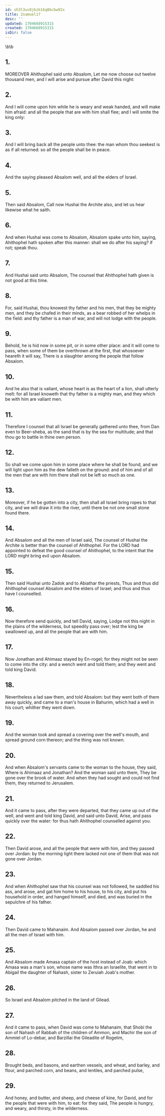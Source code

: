 ```yaml
---
id: sh3l3uv8jbzb16q8bcbw92x
title: 2samuel17
desc: ''
updated: 1704668915315
created: 1704668915315
isDir: false
---
```

\b\b
## 1.
MOREOVER Ahithophel said unto Absalom, Let me now choose out twelve thousand men, and I will arise and pursue after David this night:
## 2.
And I will come upon him while he is weary and weak handed, and will make him afraid: and all the people that are with him shall flee; and I will smite the king only:
## 3.
And I will bring back all the people unto thee: the man whom thou seekest is as if all returned: so all the people shall be in peace.
## 4.
And the saying pleased Absalom well, and all the elders of Israel.
## 5.
Then said Absalom, Call now Hushai the Archite also, and let us hear likewise what he saith.
## 6.
And when Hushai was come to Absalom, Absalom spake unto him, saying, Ahithophel hath spoken after this manner: shall we do after his saying?  if not; speak thou.
## 7.
And Hushai said unto Absalom, The counsel that Ahithophel hath given is not good at this time.
## 8.
For, said Hushai, thou knowest thy father and his men, that they be mighty men, and they be chafed in their minds, as a bear robbed of her whelps in the field: and thy father is a man of war, and will not lodge with the people.
## 9.
Behold, he is hid now in some pit, or in some other place: and it will come to pass, when some of them be overthrown at the first, that whosoever heareth it will say, There is a slaughter among the people that follow Absalom.
## 10.
And he also that is valiant, whose heart is as the heart of a lion, shall utterly melt: for all Israel knoweth that thy father is a mighty man, and they which be with him are valiant men.
## 11.
Therefore I counsel that all Israel be generally gathered unto thee, from Dan even to Beer-sheba, as the sand that is by the sea for multitude; and that thou go to battle in thine own person.
## 12.
So shall we come upon him in some place where he shall be found, and we will light upon him as the dew falleth on the ground: and of him and of all the men that are with him there shall not be left so much as one.
## 13.
Moreover, if he be gotten into a city, then shall all Israel bring ropes to that city, and we will draw it into the river, until there be not one small stone found there.
## 14.
And Absalom and all the men of Israel said, The counsel of Hushai the Archite is better than the counsel of Ahithophel.  For the LORD had appointed to defeat the good counsel of Ahithophel, to the intent that the LORD might bring evil upon Absalom.
## 15.
Then said Hushai unto Zadok and to Abiathar the priests, Thus and thus did Ahithophel counsel Absalom and the elders of Israel; and thus and thus have I counselled.
## 16.
Now therefore send quickly, and tell David, saying, Lodge not this night in the plains of the wilderness, but speedily pass over; lest the king be swallowed up, and all the people that are with him.
## 17.
Now Jonathan and Ahimaaz stayed by En-rogel; for they might not be seen to come into the city: and a wench went and told them; and they went and told king David.
## 18.
Nevertheless a lad saw them, and told Absalom: but they went both of them away quickly, and came to a man's house in Bahurim, which had a well in his court; whither they went down.
## 19.
And the woman took and spread a covering over the well's mouth, and spread ground corn thereon; and the thing was not known.
## 20.
And when Absalom's servants came to the woman to the house, they said, Where is Ahimaaz and Jonathan?  And the woman said unto them, They be gone over the brook of water.  And when they had sought and could not find them, they returned to Jerusalem.
## 21.
And it came to pass, after they were departed, that they came up out of the well, and went and told king David, and said unto David, Arise, and pass quickly over the water: for thus hath Ahithophel counselled against you.
## 22.
Then David arose, and all the people that were with him, and they passed over Jordan: by the morning light there lacked not one of them that was not gone over Jordan.
## 23.
And when Ahithophel saw that his counsel was not followed, he saddled his ass, and arose, and gat him home to his house, to his city, and put his household in order, and hanged himself, and died, and was buried in the sepulchre of his father.
## 24.
Then David came to Mahanaim.  And Absalom passed over Jordan, he and all the men of Israel with him.
## 25.
And Absalom made Amasa captain of the host instead of Joab: which Amasa was a man's son, whose name was Ithra an Israelite, that went in to Abigail the daughter of Nahash, sister to Zeruiah Joab's mother.
## 26.
So Israel and Absalom pitched in the land of Gilead.
## 27.
And it came to pass, when David was come to Mahanaim, that Shobi the son of Nahash of Rabbah of the children of Ammon, and Machir the son of Ammiel of Lo-debar, and Barzillai the Gileadite of Rogelim,
## 28.
Brought beds, and basons, and earthen vessels, and wheat, and barley, and flour, and parched corn, and beans, and lentiles, and parched pulse,
## 29.
And honey, and butter, and sheep, and cheese of kine, for David, and for the people that were with him, to eat: for they said, The people is hungry, and weary, and thirsty, in the wilderness.
